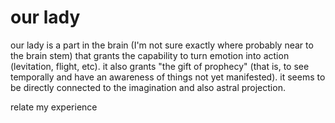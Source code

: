 # our lady

our lady is a part in the brain (I'm not sure exactly where probably near to the brain stem) that grants the capability to turn emotion into action (levitation, flight, etc). it also grants "the gift of prophecy" (that is, to see temporally and have an awareness of things not yet manifested). it seems to be directly connected to the imagination and also astral projection.

relate my experience
